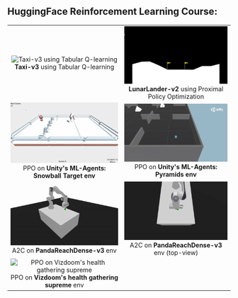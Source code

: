 ## HuggingFace Reinforcement Learning Course:

<table>
  <tr>
    <td align="center">
      <img src="Media/Qlearning-Taxi-v3.gif" alt="Taxi-v3 using Tabular Q-learning" width="300"/><br/>
      <strong>Taxi-v3</strong> using Tabular Q-learning
    </td>
    <td align="center">
      <img src="Media/ppo-LunarLander-v2.gif" alt="LunarLander-v2 using PPO" width="300"/><br/>
      <strong>LunarLander-v2</strong> using Proximal Policy Optimization
    </td>
  </tr>

  <tr>
    <td align="center">
      <img src="Media/MLAgentsSnowballTarget.gif" alt="PPO on Unity's MLAgent: SnowballTarget" width="300"/><br/>
      PPO on <strong>Unity's ML-Agents: Snowball Target env</strong>
    </td>
    <td align="center">
      <img src="Media/MLAgentsPyramids.gif" alt="PPO on Unity's MLAgent: Pyramids" width="300"/><br/>
      PPO on <strong>Unity's ML-Agents: Pyramids env</strong>
    </td>
  </tr>

  <tr>
    <td align="center">
      <img src="Media/a2c-pandaGym.gif" alt="A2C on panda-gym's PandaReachDense-v3 env"/><br/>
      A2C on<strong> PandaReachDense-v3</strong> env
    </td>
    <td align="center">
      <img src="Media/a2c-pandaGym-top.gif" alt="A2C on panda-gym's PandaReachDense-v3 env (top-view)" width="300"/><br/>
      A2C on <strong>PandaReachDense-v3 </strong>env (top-view)
    </td>
  </tr>

  <tr>
    <td align="center">
      <img src="Media/ppo-Doom.gif" alt="PPO on Vizdoom's health gathering supreme"/><br/>
      PPO on<strong> Vizdoom's health gathering supreme</strong> env
    </td>
  </tr>
</table>

